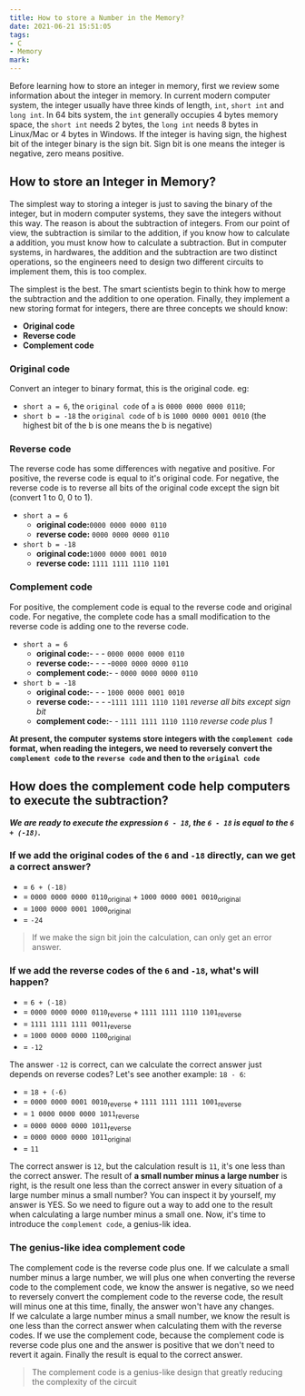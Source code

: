 ```yaml
---
title: How to store a Number in the Memory?
date: 2021-06-21 15:51:05
tags:
- C
- Memory
mark:
---
```


Before learning how to store an integer in memory, first we review some information about the integer in memory. In current modern computer system, the integer usually have three kinds of length, `int`, `short int` and `long int`.  In 64 bits system, the `int` generally occupies 4 bytes memory space, the `short int` needs 2 bytes, the `long int` needs 8 bytes in Linux/Mac or 4 bytes in Windows. If the integer is having sign, the highest bit of the integer binary is the sign bit. Sign bit is one means the integer is negative, zero means positive.

## How to store an Integer in Memory?
The simplest way to storing a integer is just to saving the binary of the integer, but in modern computer systems, they save the integers without this way. The reason is about the subtraction of integers. From our point of view, the subtraction is similar to the addition, if you know how to calculate a addition, you must know how to calculate a subtraction. But in computer systems, in hardwares, the addition and the subtraction are two distinct operations, so the engineers need to design two different circuits to implement them, this is too complex. 

The simplest is the best. The smart scientists begin to think how to merge the subtraction and the addition to one operation. Finally, they implement a new storing format for integers, there are three concepts we should know:

- **Original code**
- **Reverse code**
- **Complement code**

### Original code
Convert an integer to binary format, this is the original code. eg: 
- `short a = 6`, the `original code` of `a` is `0000 0000 0000 0110`; 
- `short b = -18` the `original code` of `b` is `1000 0000 0001 0010` (the highest bit of the b is one means the b is negative)

### Reverse code
The reverse code has some differences with negative and positive. For positive, the reverse code is equal to it's original code. For negative, the reverse code is to reverse all bits of the original code except the sign bit (convert 1 to 0, 0 to 1). 
- `short a = 6`
    - **original code:**`0000 0000 0000 0110`
    - **reverse code:** `0000 0000 0000 0110`
- `short b = -18`
    - **original code:**`1000 0000 0001 0010`
    - **reverse code:** `1111 1111 1110 1101`

### Complement code
For positive, the complement code is equal to the reverse code and original code. For negative, the complete code has a small modification to the reverse code is adding one to the reverse code.
- `short a = 6`
    - **original code:**- - - `0000 0000 0000 0110`
    - **reverse code:**- - - -`0000 0000 0000 0110`
    - **complement code:**- - `0000 0000 0000 0110`
- `short b = -18`
    - **original code:**- - - `1000 0000 0001 0010`
    - **reverse code:**- - - -`1111 1111 1110 1101` *reverse all bits except sign bit*
    - **complement code:**- - `1111 1111 1110 1110` *reverse code plus 1*

**At present, the computer systems store integers with the `complement code` format, when reading the integers, we need to reversely convert the `complement code` to the `reverse code` and then to the `original code`**

## How does the complement code help computers to execute the subtraction?

***We are ready to execute the expression `6 - 18`, the `6 - 18` is equal to the `6 + (-18)`.***

### If we add the original codes of the `6` and `-18` directly, can we get a correct answer?
- = `6 + (-18)`
- = `0000 0000 0000 0110`<sub>original</sub> + `1000 0000 0001 0010`<sub>original</sub>
- = `1000 0000 0001 1000`<sub>original</sub>
- = `-24`

> If we make the sign bit join the calculation, can only get an error answer.


### If we add the reverse codes of the `6` and `-18`, what's will happen?
- = `6 + (-18)`
- = `0000 0000 0000 0110`<sub>reverse</sub> + `1111 1111 1110 1101`<sub>reverse</sub>
- = `1111 1111 1111 0011`<sub>reverse</sub>
- = `1000 0000 0000 1100`<sub>original</sub>
- = `-12`

The answer `-12` is correct, can we calculate the correct answer just depends on reverse codes? Let's see another example: `18 - 6`:
- = `18 + (-6)`
- = `0000 0000 0001 0010`<sub>reverse</sub> + `1111 1111 1111 1001`<sub>reverse</sub>
- = `1 0000 0000 0000 1011`<sub>reverse</sub>
- = `0000 0000 0000 1011`<sub>reverse</sub>
- = `0000 0000 0000 1011`<sub>original</sub>
- = `11`

The correct answer is `12`, but the calculation result is `11`, it's one less than the correct answer. The result of **a small number minus a large number** is right, is the result one less than the correct answer in every situation of a large number minus a small number?
You can inspect it by yourself, my answer is YES. So we need to figure out a way to add one to the result when calculating a large number minus a small one. Now, it's time to introduce the `complement code`, a genius-lik idea.

### The genius-like idea complement code
The complement code is the reverse code plus one. If we calculate a small number minus a large number, we will plus one when converting the reverse code to the complement code, we know the answer is negative, so we need to reversely convert the complement code to the reverse code, the result will minus one at this time, finally, the answer won't have any changes.  
If we calculate a large number minus a small number, we know the result is one less than the correct answer when calculating them with the reverse codes. If we use the complement code, because the complement code is reverse code plus one and the answer is positive that we don't need to revert it again. Finally the result is equal to the correct answer.

> The complement code is a genius-like design that greatly reducing the complexity of the circuit